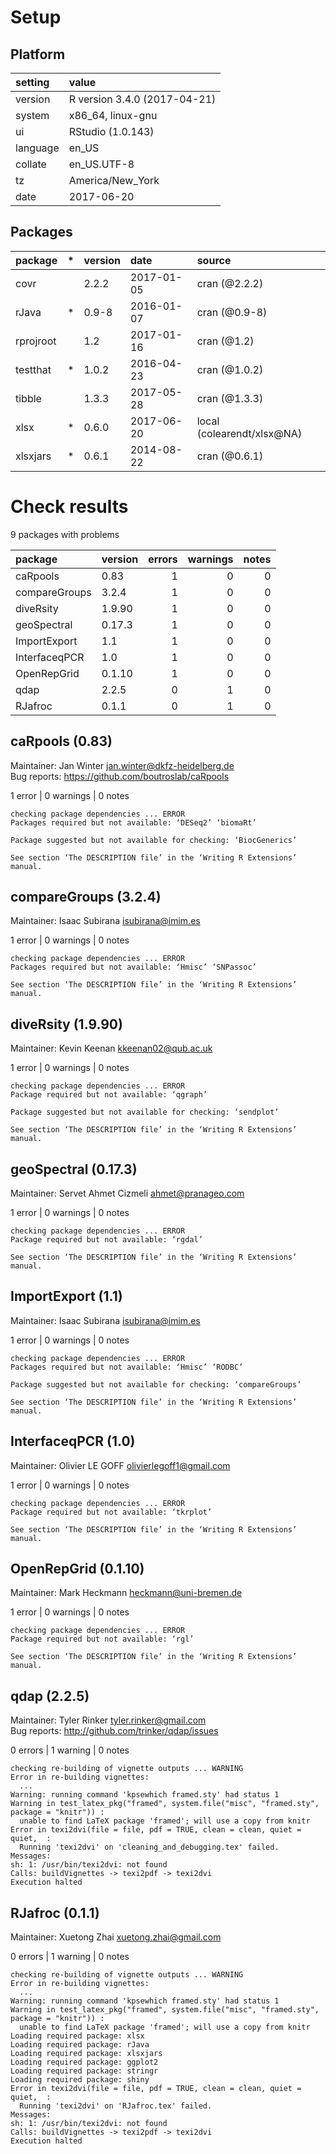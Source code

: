 # Setup

## Platform

|setting  |value                        |
|:--------|:----------------------------|
|version  |R version 3.4.0 (2017-04-21) |
|system   |x86_64, linux-gnu            |
|ui       |RStudio (1.0.143)            |
|language |en_US                        |
|collate  |en_US.UTF-8                  |
|tz       |America/New_York             |
|date     |2017-06-20                   |

## Packages

|package   |*  |version |date       |source                     |
|:---------|:--|:-------|:----------|:--------------------------|
|covr      |   |2.2.2   |2017-01-05 |cran (@2.2.2)              |
|rJava     |*  |0.9-8   |2016-01-07 |cran (@0.9-8)              |
|rprojroot |   |1.2     |2017-01-16 |cran (@1.2)                |
|testthat  |*  |1.0.2   |2016-04-23 |cran (@1.0.2)              |
|tibble    |   |1.3.3   |2017-05-28 |cran (@1.3.3)              |
|xlsx      |*  |0.6.0   |2017-06-20 |local (colearendt/xlsx@NA) |
|xlsxjars  |*  |0.6.1   |2014-08-22 |cran (@0.6.1)              |

# Check results

9 packages with problems

|package       |version | errors| warnings| notes|
|:-------------|:-------|------:|--------:|-----:|
|caRpools      |0.83    |      1|        0|     0|
|compareGroups |3.2.4   |      1|        0|     0|
|diveRsity     |1.9.90  |      1|        0|     0|
|geoSpectral   |0.17.3  |      1|        0|     0|
|ImportExport  |1.1     |      1|        0|     0|
|InterfaceqPCR |1.0     |      1|        0|     0|
|OpenRepGrid   |0.1.10  |      1|        0|     0|
|qdap          |2.2.5   |      0|        1|     0|
|RJafroc       |0.1.1   |      0|        1|     0|

## caRpools (0.83)
Maintainer: Jan Winter <jan.winter@dkfz-heidelberg.de>  
Bug reports: https://github.com/boutroslab/caRpools

1 error  | 0 warnings | 0 notes

```
checking package dependencies ... ERROR
Packages required but not available: ‘DESeq2’ ‘biomaRt’

Package suggested but not available for checking: ‘BiocGenerics’

See section ‘The DESCRIPTION file’ in the ‘Writing R Extensions’
manual.
```

## compareGroups (3.2.4)
Maintainer: Isaac Subirana <isubirana@imim.es>

1 error  | 0 warnings | 0 notes

```
checking package dependencies ... ERROR
Packages required but not available: ‘Hmisc’ ‘SNPassoc’

See section ‘The DESCRIPTION file’ in the ‘Writing R Extensions’
manual.
```

## diveRsity (1.9.90)
Maintainer: Kevin Keenan <kkeenan02@qub.ac.uk>

1 error  | 0 warnings | 0 notes

```
checking package dependencies ... ERROR
Package required but not available: ‘qgraph’

Package suggested but not available for checking: ‘sendplot’

See section ‘The DESCRIPTION file’ in the ‘Writing R Extensions’
manual.
```

## geoSpectral (0.17.3)
Maintainer: Servet Ahmet Cizmeli <ahmet@pranageo.com>

1 error  | 0 warnings | 0 notes

```
checking package dependencies ... ERROR
Package required but not available: ‘rgdal’

See section ‘The DESCRIPTION file’ in the ‘Writing R Extensions’
manual.
```

## ImportExport (1.1)
Maintainer: Isaac Subirana <isubirana@imim.es>

1 error  | 0 warnings | 0 notes

```
checking package dependencies ... ERROR
Packages required but not available: ‘Hmisc’ ‘RODBC’

Package suggested but not available for checking: ‘compareGroups’

See section ‘The DESCRIPTION file’ in the ‘Writing R Extensions’
manual.
```

## InterfaceqPCR (1.0)
Maintainer: Olivier LE GOFF <olivierlegoff1@gmail.com>

1 error  | 0 warnings | 0 notes

```
checking package dependencies ... ERROR
Package required but not available: ‘tkrplot’

See section ‘The DESCRIPTION file’ in the ‘Writing R Extensions’
manual.
```

## OpenRepGrid (0.1.10)
Maintainer: Mark Heckmann <heckmann@uni-bremen.de>

1 error  | 0 warnings | 0 notes

```
checking package dependencies ... ERROR
Package required but not available: ‘rgl’

See section ‘The DESCRIPTION file’ in the ‘Writing R Extensions’
manual.
```

## qdap (2.2.5)
Maintainer: Tyler Rinker <tyler.rinker@gmail.com>  
Bug reports: http://github.com/trinker/qdap/issues

0 errors | 1 warning  | 0 notes

```
checking re-building of vignette outputs ... WARNING
Error in re-building vignettes:
  ...
Warning: running command 'kpsewhich framed.sty' had status 1
Warning in test_latex_pkg("framed", system.file("misc", "framed.sty", package = "knitr")) :
  unable to find LaTeX package 'framed'; will use a copy from knitr
Error in texi2dvi(file = file, pdf = TRUE, clean = clean, quiet = quiet,  : 
  Running 'texi2dvi' on 'cleaning_and_debugging.tex' failed.
Messages:
sh: 1: /usr/bin/texi2dvi: not found
Calls: buildVignettes -> texi2pdf -> texi2dvi
Execution halted

```

## RJafroc (0.1.1)
Maintainer: Xuetong Zhai <xuetong.zhai@gmail.com>

0 errors | 1 warning  | 0 notes

```
checking re-building of vignette outputs ... WARNING
Error in re-building vignettes:
  ...
Warning: running command 'kpsewhich framed.sty' had status 1
Warning in test_latex_pkg("framed", system.file("misc", "framed.sty", package = "knitr")) :
  unable to find LaTeX package 'framed'; will use a copy from knitr
Loading required package: xlsx
Loading required package: rJava
Loading required package: xlsxjars
Loading required package: ggplot2
Loading required package: stringr
Loading required package: shiny
Error in texi2dvi(file = file, pdf = TRUE, clean = clean, quiet = quiet,  : 
  Running 'texi2dvi' on 'RJafroc.tex' failed.
Messages:
sh: 1: /usr/bin/texi2dvi: not found
Calls: buildVignettes -> texi2pdf -> texi2dvi
Execution halted

```

